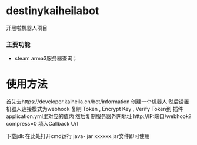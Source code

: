 # destinykaiheilabot
开黑啦机器人项目
### 主要功能

- steam arma3服务器查询；


# 使用方法
首先去https://developer.kaiheila.cn/bot/information 创建一个机器人
然后设置机器人连接模式为webhook
复制 Token , Encrypt Key , Verify Token到 插件application.yml里对应的值内
然后复制服务器外网地址 http://IP:端口/webhook?compress=0
填入Callback Url

下载jdk 在此处打开cmd运行 java- jar xxxxxx.jar文件即可使用
